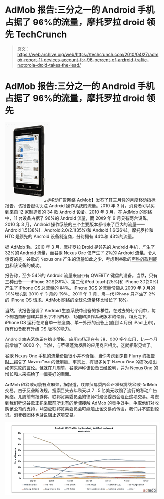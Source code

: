 # AdMob 报告:三分之一的 Android 手机占据了 96%的流量，摩托罗拉 droid 领先 TechCrunch

> 原文：<https://web.archive.org/web/https://techcrunch.com/2010/04/27/admob-report-11-devices-account-for-96-percent-of-android-traffic-motorola-droid-takes-the-lead/>

# AdMob 报告:三分之一的 Android 手机占据了 96%的流量，摩托罗拉 droid 领先

![](img/154e98571c4729526759c0f0079fd622.png)移动广告网络 AdMob】发布了其三月份的月度移动指标报告，该报告密切关注 Android 操作系统的流量。2010 年 3 月，消费者可以买到来自 12 家制造商的 34 款 Android 设备。2010 年 3 月，在 AdMob 的网络中，11 台设备占据了 96%的 Android 流量，而 2009 年 9 月只有两台设备。2010 年 3 月，Android 操作系统的三个主要版本都带来了巨大的流量——Android 1.5(38%)、Android 2.0/2.1(35%)和 Android 1.6(26%)。摩托罗拉和 HTC 是领先的 Android 设备制造商，分别拥有 44%和 43%的流量。

据 AdMob 称，2010 年 3 月，摩托罗拉 Droid 是领先的 Android 手机，产生了 32%的 Android 流量，而谷歌 Nexus One 仅产生了 2%的 Android 流量。令人惊讶的是，谷歌的 Nexus one 产生的流量如此之少，考虑到谷歌的[声称的盈利能力](https://web.archive.org/web/20221006201824/https://beta.techcrunch.com/2010/04/15/google-android-market-now-serving-38000-apps-nexus-one-is-a-profitable-business/)和该设备的成功。

报告称，至少 54%的 Android 流量来自带有 QWERTY 键盘的设备。当然，只有三种设备——iPhone 3GS(39%)、第二代 iPod touch(25%)和 iPhone 3G(20%)产生了 iPhone OS 总流量的 84%。iPhone 3GS 的流量份额从 2009 年 9 月的 30%增长到 2010 年 3 月的 39%。2010 年 3 月，第一代 iPhone 只产生了 2%的 iPhone OS 请求。AdMob 网络的全球总流量环比增长了 18%。

当然，该报告强调了 Android 生态系统中设备的多样性，在过去的七个月中，每个制造商都创建并推出了不同外形、功能和操作系统版本的设备。相比之下，iPhone OS 运行在来自单一制造商、单一外形的设备上(直到 4 月份 iPad 上市)，所有设备都有升级 OS 版本的能力。

Android 生态系统正在稳步增长，应用市场现在有 38，000 多个应用，比一个月前增加了 8000 个。当然，与苹果蓬勃发展的应用商店相比，这就相形见绌了。

谷歌 Nexus One 手机的流量份额很小并不奇怪，当你考虑到来自 Flurry 的[报告时，](https://web.archive.org/web/20221006201824/http://www.mobilecrunch.com/2010/03/16/flurry-more-droid-devices-than-iphones-sold-in-first-74-days-on-the-market/)报告了 Nexus One 的低销量。事实上，有很多关于 Nexus One 的首次推出如何失败的[言论](https://web.archive.org/web/20221006201824/http://www.techmeme.com/100316/p15#a100316p15)。但就在几周前，谷歌声称该设备已经盈利，并为 Nexus One 的增长和未来描绘了一幅美好的画面。

AdMob 和谷歌可能有点麻烦。据报道，联邦贸易委员会正准备挑战谷歌-AdMob 交易，由于反垄断法规，搜索巨头去年秋天以 7 . 5 亿美元收购了流行的移动广告网络。几周前有报道称，联邦贸易委员会的律师将建议委员会阻止这项交易。考虑到[我们听说](https://web.archive.org/web/20221006201824/https://beta.techcrunch.com/2010/04/02/4info-tells-ftc-approve-the-googleadmob-deal/)谷歌正在采取[前所未有的步骤](https://web.archive.org/web/20221006201824/https://beta.techcrunch.com/2010/03/17/google-asks-mobile-companies-for-help-with-ftc-over-admob-deal/)接触 AdMob 的竞争对手，争取他们对收购该公司的支持，以回应联邦贸易委员会可能阻止该交易的传言，我们并不感到惊讶。消费者团体也游说阻止这项交易。

![](img/94caf05ce406c285579830c98abfc9cb.png)
